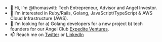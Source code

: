 - 👋 Hi, I’m @thomaswitt: Tech Entrepreneur, Advisor and Angel Investor.
- 👀 I’m interested in Ruby/Rails, Golang, JavaScript/TypeScript & AWS Cloud Infrastructure (AWS).
- 💞️ I’m looking for a) Golang developers for a new project b) tech founders for our Angel Club [Expedite Ventures](https://www.expedite.ventures/).
- 📫 Reach me on [Twitter](https://twitter.com/thomas_witt) or [LinkedIn](https://www.linkedin.com/in/thomaswitt/)

<!---
thomaswitt/thomaswitt is a ✨ special ✨ repository because its `README.md` (this file) appears on your GitHub profile.
You can click the Preview link to take a look at your changes.
--->
